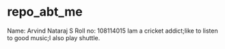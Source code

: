 # repo_abt_me
Name: Arvind Nataraj S
Roll no: 108114015
Iam a cricket addict;like to listen to good music;I also play shuttle. 

